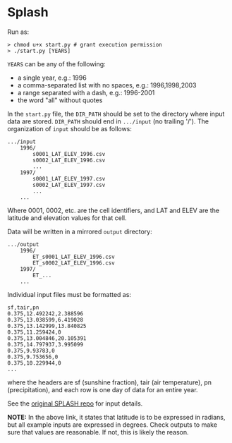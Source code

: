 # Splash
Run as:
```
> chmod u+x start.py # grant execution permission
> ./start.py [YEARS]
```

`YEARS` can be any of the following:
* a single year, e.g.: 1996
* a comma-separated list with no spaces, e.g.: 1996,1998,2003
* a range separated with a dash, e.g.: 1996-2001
* the word "all" without quotes

In the `start.py` file, the `DIR_PATH` should be set to the directory where input data are stored.  `DIR_PATH` should end in `.../input` (no trailing '/').  The organization of `input` should be as follows:
```
.../input
    1996/
        s0001_LAT_ELEV_1996.csv
        s0002_LAT_ELEV_1996.csv
        ...
    1997/
        s0001_LAT_ELEV_1997.csv
        s0002_LAT_ELEV_1997.csv
        ...
    ...
```

Where 0001, 0002, etc. are the cell identifiers, and LAT and ELEV are the latitude and elevation values for that cell.

Data will be written in a mirrored `output` directory:
```
.../output
    1996/
        ET_s0001_LAT_ELEV_1996.csv
        ET_s0002_LAT_ELEV_1996.csv
    1997/
        ET_...
    ...
```

        
Individual input files must be formatted as:
```
sf,tair,pn
0.375,12.492242,2.388596
0.375,13.038599,6.419028
0.375,13.142999,13.840825
0.375,11.259424,0
0.375,13.004846,20.105391
0.375,14.797937,3.995099
0.375,9.93783,0
0.375,9.753656,0
0.375,10.229944,0
...
```
where the headers are sf (sunshine fraction), tair (air temperature), pn (precipitation), and each row is one day of data for an entire year.

See the <a href="https://bitbucket.org/labprentice/splash/overview">original SPLASH repo</a> for input details.

**NOTE:** In the above link, it states that latitude is to be expressed in radians, but all example inputs are expressed in degrees.  Check outputs to make sure that values are reasonable.  If not, this is likely the reason.
